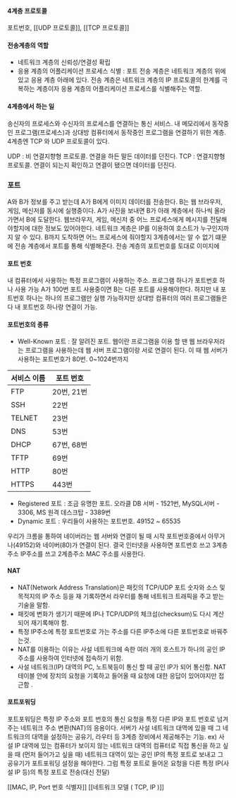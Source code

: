 #### 4계층 프로토콜
포트번호, [[UDP 프로토콜]], [[TCP 프로토콜]]

#### 전송계층의 역할
- 네트워크 계층의 신뢰성/연결성 확립
- 응용 계층의 어플리케이션 프로세스 식별 : 포트
전송 계층은 네트워크 계층의 위에 있고 응용 계층 아래에 있다. 전송 계층은 네트워크 계층의 IP 프로토콜의 한계를 극복하는 계층이자 응용 계층의 어플리케이션 프로세스를 식별해주는 역할.  
#### 4계층에서 하는 일
송신자의 프로세스와 수신자의 프로세스를 연결하는 통신 서비스. 내 메모리에서 동작중인 프로그램(프로세스)과 상대방 컴퓨터에서 동작중인 프로그램을 연결하기 위한 계층. 4계층엔 TCP 와 UDP 프로토콜이 있다.

UDP : 비 연결지향형 프로토콜. 연결을 하든 말든 데이터를 던진다.
TCP : 연결지향형 프로토콜. 연결이 되는지 확인하고 연결이 됐으면 데이터를 던진다.

### 포트
A와 B가 정보를 주고 받는데 A가 B에게 이미지 데이터를 전송한다. B는 웹 브라우저, 게임, 메신저를 동시에 실행중이다. A가 사진을 보내면 B가 아래 계층에서 하나씩 올라가면서 B에 도달한다. 웹브라우저, 게임, 메신저 중 어느 프로세스에게 메시지를 전달해야할지에 대한 정보도 있어야한다. 네트워크 계층은 IP를 이용하여 호스트가 누구인지까지 알 수 있다. B까지 도착하면 어느 프로세스에 줘야할지 3계층에서는 알 수 없기 떄문에 전송 계층에서 포트를 통해 식별해준다. 전송 계층의 포트번호를 토대로 이미지에 
#### 포트 번호
내 컴퓨터에서 사용하는 특정 프로그램이 사용하는 주소.
프로그램 하나가 포트번호 하나 사용 가능
A가 100번 포트 사용중이면 B는 다른 포트를 사용해야한다. 하지만 내 포트번호 하나는 하나의 프로그램만 실행 가능하지만 상대방 컴퓨터의 여러 프로그램들은 다 내 포트번호 하나랑 연결이 가능.

#### 포트번호의 종류
- Well-Known 포트 : 잘 알려진 포트. 웹이란 프로그램을 이용 할 땐 웹 브라우저라는 프로그램을 사용하는데 웹 서버 프로그램이랑 서로 연결이 된다. 이 때 웹 서버가 사용하는 포트번호가 80번. 0~1024번까지

| 서비스 이름 | 포트 번호    |
| ------ | -------- |
| FTP    | 20번, 21번 |
| SSH    | 22번      |
| TELNET | 23번      |
| DNS    | 53번      |
| DHCP   | 67번, 68번 |
| TFTP   | 69번      |
| HTTP   | 80번      |
| HTTPS  | 443번     |


- Registered 포트 :  조금 유명한 포트. 오라클 DB 서버 - 1521번, MySQL서버 - 3306, MS 원격 데스크탑 - 3389번
- Dynamic 포트 : 우리들이 사용하는 포트번호. 49152 ~ 65535

우리가 크롬을 통하여 네이버라는 웹 서버와 연결이 될 때 시작 포트번호중에서 아무거나(49152)와 네이버(80)가 연결이 된다. 결국 인터넷을 사용하면 포트번호 쓰고 3계층주소 IP주소를 쓰고 2계층주소 MAC 주소를 사용한다.

#### NAT
- NAT(Network Address Translation)은 패킷의 TCP/UDP 포트 숫자와 소스 및 목적지의 IP 주소 등을 재 기록하면서 라우터를 통해 네트워크 트래픽을 주고 받는 기술을 말함.
- 패킷에 변화가 생기기 때문에 IP나 TCP/UDP의 체크섬(checksum)도 다시 계산되어 재기록해야 함.
- 특정 IP주소에 특정 포트번호로 가는 주소를 다른 IP주소에 다른 포트번호로 바꿔주는것.
- NAT를 이용하는 이유는 사설 네트워크에 속한 여러 개의 호스트가 하나의 공인 IP 주소를 사용하여 인터넷에 접속하기 위함.
- 사설 네트워크(IP) 대역의 PC, 노트북등이 통신 할 때 공인 IP가 되어 통신함. NAT 테이블 안에 장치의 요청을 기록하고 들어올 때 요청에 대한 응답이 있어야지만 접근함 .
#### 포트포워딩
포트포워딩은 특정 IP 주소와 포트 번호의 통신 요청을 특정 다른 IP와 포트 번호로 넘겨주는 네트워크 주소 변환(NAT)의 응용이다. 서버가 사설 네트워크 대역에 있을 때 그 네트워크의 대역을 설정하는 공유기, 라우터 등 3계층 장비에서 제공해주는 기능. 
ex) 사설 IP 대역에 있는 컴퓨터가 보이지 않는 네트워크 대역의 컴퓨터로 직접 통신을 하고 싶을 때 (먼저 들어가고 싶을 때) 네트워크 대역이 있는 공인 IP의 특정 포트로 보내고 그 공유기가 포트포워딩 설정을 해야한다. 그럼 특정 포트로 들어온 요청을 다른 특정 IP(사설 IP 등)의 특정 포트로 전송(대신 전달)


[[MAC, IP, Port 번호 식별자]]
[[네트워크 모델 ( TCP, IP )]]